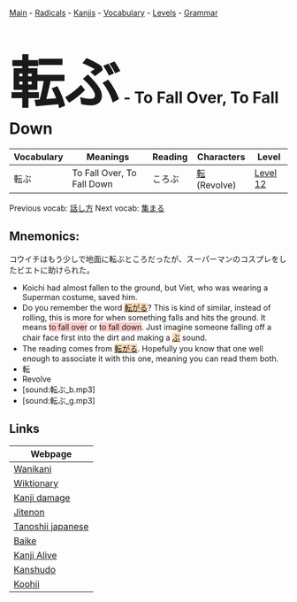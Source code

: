 <style> bigfont {font-size: 100px}</style>
[Main](../README.md) -
[Radicals](../radicals.md) -
[Kanjis](../kanjis.md) -
[Vocabulary](../vocabulary.md) -
[Levels](../levels.md) -
[Grammar](../grammar.md)
# <bigfont> 転ぶ</bigfont> - To Fall Over, To Fall Down 

| Vocabulary | Meanings | Reading | Characters | Level |
| --- | --- | --- | --- | --- |
| 転ぶ | To Fall Over, To Fall Down | ころぶ |  [転](../kanjis/転.md) (Revolve) | [Level 12](../levels/wk_level12.md) |

Previous vocab: [話し方](話し方.md) Next vocab: [集まる](集まる.md) 

## Mnemonics:
コウイチはもう少しで地面に転ぶところだったが、スーパーマンのコスプレをしたビエトに助けられた。
* Koichi had almost fallen to the ground, but Viet, who was wearing a Superman costume, saved him.
* Do you remember the word <span style="background-color:#fed8b1"> [転がる](https://jisho.org/search/転がる)</span>? This is kind of similar, instead of rolling, this is more for when something falls and hits the ground. It means <span style="background-color:#ffcccb"> to fall over</span> or <span style="background-color:#ffcccb"> to fall down</span>. Just imagine someone falling off a chair face first into the dirt and making a <span style="background-color:#fed8b1"> [ぶ](https://jisho.org/search/ぶ)</span> sound.
* The reading comes from <span style="background-color:#fed8b1"> [転がる](https://jisho.org/search/転がる)</span>. Hopefully you know that one well enough to associate it with this one, meaning you can read them both.
* 転
* Revolve
* [sound:転ぶ_b.mp3]
* [sound:転ぶ_g.mp3]


## Links 

| Webpage |
| --- |
| [Wanikani          ](https://www.wanikani.com/kanji/転ぶ) |
| [Wiktionary        ](https://en.wiktionary.org/wiki/転ぶ) |
| [Kanji damage      ](http://www.kanjidamage.com/kanji/search?utf8=✓&q=転ぶ) |
| [Jitenon           ](https://jitenon.com/kanji/転ぶ) |
| [Tanoshii japanese ](https://www.tanoshiijapanese.com/dictionary/kanji.cfm?k=転ぶ) |
| [Baike             ](https://baike.baidu.com/item/転ぶ) |
| [Kanji Alive       ](https://app.kanjialive.com/転ぶ) |
| [Kanshudo          ](https://www.kanshudo.com/searchmn?q=転ぶ) |
| [Koohii            ](https://kanji.koohii.com/study/kanji/転ぶ) |
